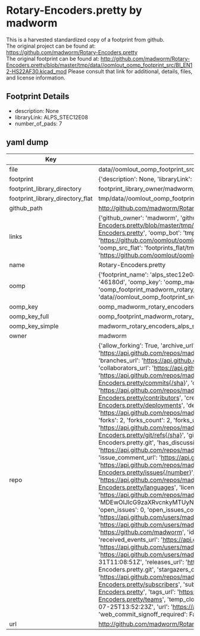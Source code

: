 # Rotary-Encoders.pretty by madworm  
This is a harvested standardized copy of a footprint from github.  
The original project can be found at:  
https://github.com/madworm/Rotary-Encoders.pretty  
The original footprint can be found at:
http://github.com/madworm/Rotary-Encoders.pretty/blob/master/tmp/data//oomlout_oomp_footprint_src/BI_EN12-HS22AF30.kicad_mod
Please consult that link for additional, details, files, and license information.  
## Footprint Details
* description: None  
* libraryLink: ALPS_STEC12E08  
* number_of_pads: 7  
## yaml dump  
| Key | Value |  
| --- | --- |  
| file | data//oomlout_oomp_footprint_src/Rotary-Encoders.pretty/ALPS_STEC12E08.kicad_mod |  
| footprint | {'description': None, 'libraryLink': 'ALPS_STEC12E08', 'number_of_pads': 7} |  
| footprint_library_directory | footprint_library_owner/madworm_Rotary-Encoders.pretty |  
| footprint_library_directory_flat | tmp/data//oomlout_oomp_footprint_src/footprints_flat/madworm_rotary_encoders_alps_stec12e08/working |  
| github_path | http://github.com/madworm/Rotary-Encoders.pretty/blob/master/tmp/data//oomlout_oomp_footprint_src/ALPS_STEC12E08.kicad_mod |  
| links | {'github_owner': 'madworm', 'github_repo_name': 'Rotary-Encoders.pretty', 'github_src': 'http://github.com/madworm/Rotary-Encoders.pretty/blob/master/tmp/data//oomlout_oomp_footprint_src/BI_EN12-HS22AF30.kicad_mod', 'github_src_repo': 'https://github.com/madworm/Rotary-Encoders.pretty', 'oomp_bot': 'tmp/data//oomlout_oomp_footprint_src/footprints/madworm_rotary_encoders_alps_stec12e08/working', 'oomp_bot_github': 'https://github.com/oomlout/oomlout_oomp_footprint_bot/tree/main/tmp/data//oomlout_oomp_footprint_src/footprints/madworm_rotary_encoders_alps_stec12e08/working', 'oomp_src_flat': 'footprints_flat/tmp/data//oomlout_oomp_footprint_src/footprints_flat/madworm_rotary_encoders_alps_stec12e08/working', 'oomp_src_flat_github': 'https://github.com/oomlout/oomlout_oomp_footprint_src/tree/main/tmp/data//oomlout_oomp_footprint_src/footprints_flat/madworm_rotary_encoders_alps_stec12e08/working'} |  
| name | Rotary-Encoders.pretty |  
| oomp | {'footprint_name': 'alps_stec12e08', 'library_name': 'rotary_encoders', 'md5': '46180de13175dc9f3a84904bb38b87b0', 'md5_10': '46180de131', 'md5_5': '46180', 'md5_6': '46180d', 'oomp_key': 'oomp_madworm_rotary_encoders_alps_stec12e08', 'oomp_key_extra': 'oomp_footprint_madworm_rotary_encoders_alps_stec12e08', 'oomp_key_full': 'oomp_footprint_madworm_rotary_encoders_alps_stec12e08_46180d', 'oomp_key_simple': 'madworm_rotary_encoders_alps_stec12e08', 'original_filename': 'data//oomlout_oomp_footprint_src/Rotary-Encoders.pretty/ALPS_STEC12E08.kicad_mod', 'owner_name': 'madworm'} |  
| oomp_key | oomp_madworm_rotary_encoders_alps_stec12e08 |  
| oomp_key_full | oomp_footprint_madworm_rotary_encoders_alps_stec12e08 |  
| oomp_key_simple | madworm_rotary_encoders_alps_stec12e08 |  
| owner | madworm |  
| repo | {'allow_forking': True, 'archive_url': 'https://api.github.com/repos/madworm/Rotary-Encoders.pretty/{archive_format}{/ref}', 'archived': False, 'assignees_url': 'https://api.github.com/repos/madworm/Rotary-Encoders.pretty/assignees{/user}', 'blobs_url': 'https://api.github.com/repos/madworm/Rotary-Encoders.pretty/git/blobs{/sha}', 'branches_url': 'https://api.github.com/repos/madworm/Rotary-Encoders.pretty/branches{/branch}', 'clone_url': 'https://github.com/madworm/Rotary-Encoders.pretty.git', 'collaborators_url': 'https://api.github.com/repos/madworm/Rotary-Encoders.pretty/collaborators{/collaborator}', 'comments_url': 'https://api.github.com/repos/madworm/Rotary-Encoders.pretty/comments{/number}', 'commits_url': 'https://api.github.com/repos/madworm/Rotary-Encoders.pretty/commits{/sha}', 'compare_url': 'https://api.github.com/repos/madworm/Rotary-Encoders.pretty/compare/{base}...{head}', 'contents_url': 'https://api.github.com/repos/madworm/Rotary-Encoders.pretty/contents/{+path}', 'contributors_url': 'https://api.github.com/repos/madworm/Rotary-Encoders.pretty/contributors', 'created_at': '2014-07-05T19:59:06Z', 'default_branch': 'master', 'deployments_url': 'https://api.github.com/repos/madworm/Rotary-Encoders.pretty/deployments', 'description': 'LAYOUT FILES: KiCad footprints for various rotary encoders.', 'disabled': False, 'downloads_url': 'https://api.github.com/repos/madworm/Rotary-Encoders.pretty/downloads', 'events_url': 'https://api.github.com/repos/madworm/Rotary-Encoders.pretty/events', 'fork': False, 'forks': 2, 'forks_count': 2, 'forks_url': 'https://api.github.com/repos/madworm/Rotary-Encoders.pretty/forks', 'full_name': 'madworm/Rotary-Encoders.pretty', 'git_commits_url': 'https://api.github.com/repos/madworm/Rotary-Encoders.pretty/git/commits{/sha}', 'git_refs_url': 'https://api.github.com/repos/madworm/Rotary-Encoders.pretty/git/refs{/sha}', 'git_tags_url': 'https://api.github.com/repos/madworm/Rotary-Encoders.pretty/git/tags{/sha}', 'git_url': 'git://github.com/madworm/Rotary-Encoders.pretty.git', 'has_discussions': False, 'has_downloads': True, 'has_issues': True, 'has_pages': False, 'has_projects': True, 'has_wiki': True, 'homepage': None, 'hooks_url': 'https://api.github.com/repos/madworm/Rotary-Encoders.pretty/hooks', 'html_url': 'https://github.com/madworm/Rotary-Encoders.pretty', 'id': 21527256, 'is_template': False, 'issue_comment_url': 'https://api.github.com/repos/madworm/Rotary-Encoders.pretty/issues/comments{/number}', 'issue_events_url': 'https://api.github.com/repos/madworm/Rotary-Encoders.pretty/issues/events{/number}', 'issues_url': 'https://api.github.com/repos/madworm/Rotary-Encoders.pretty/issues{/number}', 'keys_url': 'https://api.github.com/repos/madworm/Rotary-Encoders.pretty/keys{/key_id}', 'labels_url': 'https://api.github.com/repos/madworm/Rotary-Encoders.pretty/labels{/name}', 'language': 'Shell', 'languages_url': 'https://api.github.com/repos/madworm/Rotary-Encoders.pretty/languages', 'license': None, 'merges_url': 'https://api.github.com/repos/madworm/Rotary-Encoders.pretty/merges', 'milestones_url': 'https://api.github.com/repos/madworm/Rotary-Encoders.pretty/milestones{/number}', 'mirror_url': None, 'name': 'Rotary-Encoders.pretty', 'network_count': 2, 'node_id': 'MDEwOlJlcG9zaXRvcnkyMTUyNzI1Ng==', 'notifications_url': 'https://api.github.com/repos/madworm/Rotary-Encoders.pretty/notifications{?since,all,participating}', 'open_issues': 0, 'open_issues_count': 0, 'owner': {'avatar_url': 'https://avatars.githubusercontent.com/u/343894?v=4', 'events_url': 'https://api.github.com/users/madworm/events{/privacy}', 'followers_url': 'https://api.github.com/users/madworm/followers', 'following_url': 'https://api.github.com/users/madworm/following{/other_user}', 'gists_url': 'https://api.github.com/users/madworm/gists{/gist_id}', 'gravatar_id': '', 'html_url': 'https://github.com/madworm', 'id': 343894, 'login': 'madworm', 'node_id': 'MDQ6VXNlcjM0Mzg5NA==', 'organizations_url': 'https://api.github.com/users/madworm/orgs', 'received_events_url': 'https://api.github.com/users/madworm/received_events', 'repos_url': 'https://api.github.com/users/madworm/repos', 'site_admin': False, 'starred_url': 'https://api.github.com/users/madworm/starred{/owner}{/repo}', 'subscriptions_url': 'https://api.github.com/users/madworm/subscriptions', 'type': 'User', 'url': 'https://api.github.com/users/madworm'}, 'private': False, 'pulls_url': 'https://api.github.com/repos/madworm/Rotary-Encoders.pretty/pulls{/number}', 'pushed_at': '2015-05-31T11:08:51Z', 'releases_url': 'https://api.github.com/repos/madworm/Rotary-Encoders.pretty/releases{/id}', 'size': 732, 'ssh_url': 'git@github.com:madworm/Rotary-Encoders.pretty.git', 'stargazers_count': 1, 'stargazers_url': 'https://api.github.com/repos/madworm/Rotary-Encoders.pretty/stargazers', 'statuses_url': 'https://api.github.com/repos/madworm/Rotary-Encoders.pretty/statuses/{sha}', 'subscribers_count': 3, 'subscribers_url': 'https://api.github.com/repos/madworm/Rotary-Encoders.pretty/subscribers', 'subscription_url': 'https://api.github.com/repos/madworm/Rotary-Encoders.pretty/subscription', 'svn_url': 'https://github.com/madworm/Rotary-Encoders.pretty', 'tags_url': 'https://api.github.com/repos/madworm/Rotary-Encoders.pretty/tags', 'teams_url': 'https://api.github.com/repos/madworm/Rotary-Encoders.pretty/teams', 'temp_clone_token': None, 'topics': [], 'trees_url': 'https://api.github.com/repos/madworm/Rotary-Encoders.pretty/git/trees{/sha}', 'updated_at': '2023-07-25T13:52:23Z', 'url': 'https://api.github.com/repos/madworm/Rotary-Encoders.pretty', 'visibility': 'public', 'watchers': 1, 'watchers_count': 1, 'web_commit_signoff_required': False} |  
| url | http://github.com/madworm/Rotary-Encoders.pretty |  

